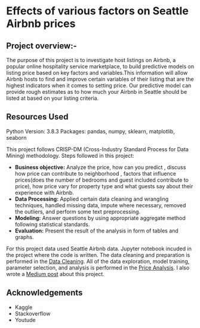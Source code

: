 # Effects of various factors on Seattle Airbnb prices
## Project overview:-
The purpose of this project is to investigate host listings on Airbnb, a popular online hospitality service marketplace, to build predictive models on listing price based on key factors and variables.This information will allow Airbnb hosts to find and improve certain variables of their listing that are the highest indicators when it comes to setting price. Our predictive model can provide rough estimates as to how much your Airbnb in Seattle should be listed at based on your listing criteria.

## Resources Used
Python Version: 3.8.3
Packages: pandas, numpy, sklearn, matplotlib, seaborn

This project follows CRISP-DM (Cross-Industry Standard Process for Data Mining) methodology. Steps followed in this project:

* **Business objective:** Analyze the price, how can you predict , discuss how price can contribute to neighborhood , factors that influence prices(does the number of bedrooms and guest included contribute to price), how price vary for property type and what guests say about their experience with Airbnb.
* **Data Processing:** Applied certain data cleaning and wrangling techniques, handled missing data, impute where necessary, removed the outliers, and perform some text preprocessing.
* **Modeling:** Answer questions by using appropriate aggregate method following statistical standards.
* **Evaluation:** Present the result of the analysis in form of tables and graphs.

For this project data used Seattle Airbnb data. Jupyter notebook incuded in the project where the code is written. The data cleaning and preparation is performed in the [Data Cleaning](https://github.com/AnnieThomas02/DataScienceNDProj1/blob/master/Data-Cleaning.ipynb). All of the data exploration, model training, parameter selection, and analysis is performed in the [Price Analysis](https://github.com/AnnieThomas02/DataScienceNDProj1/blob/master/price-analysis.ipynb). I also wrote a [Medium post](https://medium.com/@anniemathewlog/relationship-between-seattle-airbnb-prices-and-other-determinants-277cacda1bd6?sk=564477f9c0284d4ef6b21e0fb1f58d7a) about this project.

## Acknowledgements
* Kaggle
* Stackoverflow
* Youtude
